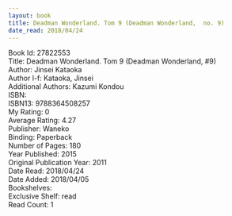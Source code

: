 ```yaml
---
layout: book
title: Deadman Wonderland. Tom 9 (Deadman Wonderland,  no. 9)
date_read: 2018/04/24
---
```


Book Id: 27822553<br />
Title: Deadman Wonderland. Tom 9 (Deadman Wonderland, #9)<br />
Author: Jinsei Kataoka<br />
Author l-f: Kataoka, Jinsei<br />
Additional Authors: Kazumi Kondou<br />
ISBN: <br />
ISBN13: 9788364508257<br />
My Rating: 0<br />
Average Rating: 4.27<br />
Publisher: Waneko<br />
Binding: Paperback<br />
Number of Pages: 180<br />
Year Published: 2015<br />
Original Publication Year: 2011<br />
Date Read: 2018/04/24<br />
Date Added: 2018/04/05<br />
Bookshelves: <br />
Exclusive Shelf: read<br />
Read Count: 1<br />

